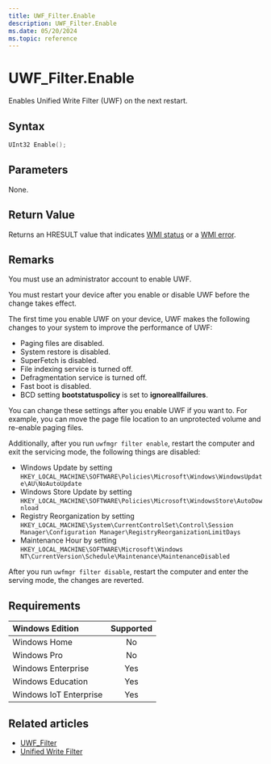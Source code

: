```yaml
---
title: UWF_Filter.Enable
description: UWF_Filter.Enable
ms.date: 05/20/2024
ms.topic: reference
---
```


# UWF_Filter.Enable

Enables Unified Write Filter (UWF) on the next restart.

## Syntax

```powershell
UInt32 Enable();
```

## Parameters

None.

## Return Value

Returns an HRESULT value that indicates [WMI status](/windows/win32/wmisdk/wmi-non-error-constants) or a [WMI error](/windows/win32/wmisdk/wmi-error-constants).

## Remarks

You must use an administrator account to enable UWF.

You must restart your device after you enable or disable UWF before the change takes effect.

The first time you enable UWF on your device, UWF makes the following changes to your system to improve the performance of UWF:

- Paging files are disabled.
- System restore is disabled.
- SuperFetch is disabled.
- File indexing service is turned off.
- Defragmentation service is turned off.
- Fast boot is disabled.
- BCD setting **bootstatuspolicy** is set to **ignoreallfailures**.

You can change these settings after you enable UWF if you want to. For example, you can move the page file location to an unprotected volume and re-enable paging files.

Additionally, after you run `uwfmgr filter enable`, restart the computer and exit the servicing mode, the following things are disabled:

- Windows Update by setting `HKEY_LOCAL_MACHINE\SOFTWARE\Policies\Microsoft\Windows\WindowsUpdate\AU\NoAutoUpdate`
- Windows Store Update by setting `HKEY_LOCAL_MACHINE\SOFTWARE\Policies\Microsoft\WindowsStore\AutoDownload`
- Registry Reorganization by setting `HKEY_LOCAL_MACHINE\System\CurrentControlSet\Control\Session Manager\Configuration Manager\RegistryReorganizationLimitDays`
- Maintenance Hour by setting `HKEY_LOCAL_MACHINE\SOFTWARE\Microsoft\Windows NT\CurrentVersion\Schedule\Maintenance\MaintenanceDisabled`

After you run `uwfmgr filter disable`, restart the computer and enter the serving mode, the changes are reverted.

## Requirements

| Windows Edition        | Supported |
|:-----------------------|:---------:|
| Windows Home           | No        |
| Windows Pro            | No        |
| Windows Enterprise     | Yes       |
| Windows Education      | Yes       |
| Windows IoT Enterprise | Yes       |

## Related articles

- [UWF_Filter](uwf-filter.md)
- [Unified Write Filter]( index.md)
